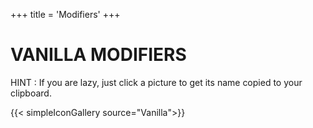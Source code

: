 +++
title = 'Modifiers'
+++

# VANILLA MODIFIERS

HINT : If you are lazy, just click a picture to get its name copied to your clipboard.

{{< simpleIconGallery source="Vanilla">}}